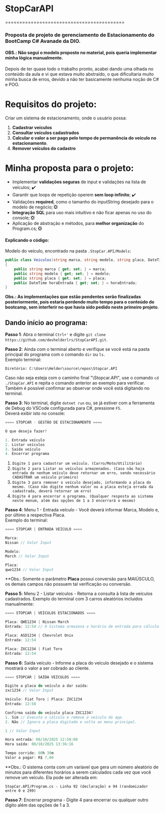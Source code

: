 # StopCarAPI
==========================================
### Proposta de projeto de gerenciamento de Estacionamento do BootCamp C# Avanade da DIO.

#### OBS.: Não segui o modelo proposto no material, pois queria implementar minha lógica manualmente.
Depois de ter quase todo o trabalho pronto, acabei dando uma olhada no conteúdo da aula e vi que estava muito abstraído, o que dificultaria muito minha busca de erros, devido a não ter basicamente nenhuma noção de C# e POO.

# Requisitos do projeto:
Criar um sistema de estacionamento, onde o usuário possa:  
1. **Cadastrar veículos**
2. **Consultar veículos cadastrados**
3. **Calcular o valor a ser pago pelo tempo de permanência do veículo no estacionamento**.  
4. **Remover veículos do cadastro**

# Minha proposta para o projeto:
* Implementar **validações seguras** de input e validações na lista de veículos; ✔️
* Garantir que loops de repetição operem **sem loop infinito**; ✔️
* Validações **required**, como o tamanho do inputString desejado para o modelo de negócio; ❎
* **Integração SQL** para uso mais intuitivo e não ficar apenas no uso do console; ❎
* Aplicação de abstração e métodos, para **melhor organização** do Program.cs; ❎

#### Explicando o código:
Modelo do veículo, encontrado na pasta `.StopCar.API/Models`:

```csharp
public class Veiculos(string marca, string modelo, string placa, DateTime horaEntrada)
{
    public string marca { get; set; } = marca;
    public string modelo { get; set; } = modelo;
    public string placa { get; set; } = placa;
    public DateTime horaEntrada { get; set; } = horaEntrada;
}   
```

**Obs.: As implementações que estão pendentes serão finalizadas posteriormente, pois estaria perdendo muito tempo para o conteúdo do bootcamp, sem interferir no que havia sido pedido neste primeiro projeto**.

 ## Dando início ao programa: 

**Passo 1**: Abra o terminal `Ctrl+'` e digite `git clone https://github.com/devhelderlrs/StopCarAPI.git`.  

**Passo 2**: Ainda com o terminal aberto e verifique se você está na pasta principal do programa com o comando `dir` ou `ls`.  
Exemplo terminal:

    Diretório: C:\Users\Helder\source\repos\Stopcar.API  

Caso não seja esteja com o caminho final "\Stopcar.API", use o comando `cd ./StopCar.API` e repita o comando anterior ao exemplo para verificar. Também é possível confirmar ao observar onde você está digitando no terminal.

**Passo 3**: No terminal, digite `dotnet run` ou, se já estiver com a ferramenta de Debug do VSCode configurada para C#, pressione `F5`.  
Deverá exibir isto no console:
```csharp
==== STOPCAR - GESTÃO DE ESTACIONAMENTO ====

O que deseja fazer?

1. Entrada veículo
2. Listar veículos
3. Saída veículo
4. Encerrar programa
```

1. `Digite 1 para cadastrar um veículo. (Carro/Moto/Utilitário)`  
2. `Digite 2 para Listar os veículos armazenados. (Caso não haja entrada de nenhum veículo deve retornar um erro, sendo necessário CADASTRAR um veículo primeiro)`  
3. `Digite 3 para remover o veículo desejado, informando a placa do mesmo. (Caso não digite nenhum valor ou a placa esteja errada da cadastrada, deverá retornar um erro)`  
4. `Digite 4 para encerrar o programa. (Qualquer resposta ao sistema neste menum, além das opções de 1 a 3 encerrará o mesmo)`

**Passo 4**: Menu 1 - Entrada veículo - Você deverá informar Marca, Modelo e, por último a respectiva Placa.  
Exemplo do terminal:
```csharp
==== STOPCAR | ENTRADA VEÍCULO ====

Marca:
Nissan // Valor Input

Modelo:
March // Valor Input

Placa:
qwe1234 // Valor Input
```

**Obs.: Somente o parâmetro **Placa** possui conversão para MAIÚSCULO, os demais campos não possuem tal verificação ou conversão.

**Passo 5**: Menu 2 - Listar veículos - Retorna a consulta à lista de veículos cadastrados.
Exemplo do terminal com 3 carros aleatórios incluídos manualmente:

```csharp
==== STOPCAR | VEÍCULOS ESTACIONADOS ====

Placa: QWE1234 | Nissan March
Entrada: 12:54 // O Sistema armazena o horário de entrada para cálculo na retirada do veículo.

Placa: ASD1234 | Chevrolet Onix
Entrada: 12:54

Placa: ZXC1234 | Fiat Toro
Entrada: 12:54
```

**Passo 6**: Saída veículo - Informe a placa do veículo desejado e o sistema mostrará o valor a ser cobrado ao cliente.

```csharp
==== STOPCAR | SAÍDA VEÍCULOS ====

Digite a placa do veículo a dar saída:
zxc1234 // Valor Input  

Veículo: Fiat Toro | Placa: ZXC1234
Entrada: 12:58

Confirma saída do veículo placa ZXC1234?
1. Sim // Executa o cálculo e remove o veículo do app.
2. Não // Ignora a placa digitada e volta ao menu principal.

1 // Valor Input  

Hora entrada: 08/10/2025 12:58:08
Hora saída: 08/10/2025 13:36:16

Tempo corrido: 00h 38m
Valor a pagar: R$ 7,00
```

**Obs.: O sistema conta com um varíavel que gera um número aleatório de minutos para diferentes horários a serem calculados cada vez que você remove um veículo. Ela pode ser alterada em:  

`StopCar.API/Program.cs - Linha 92 (declaração) e 94 (randomizador entre 0 e 299)`  

**Passo 7**: Encerrar programa - Digite 4 para encerrar ou qualquer outro dígito além das opções de 1 a 3.
